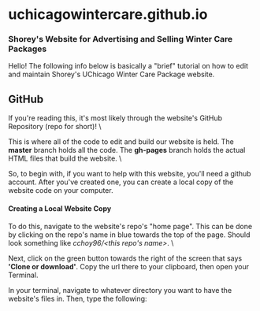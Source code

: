 # uchicagowintercare.github.io
### Shorey's Website for Advertising and Selling Winter Care Packages

Hello! The following info below is basically a "brief" tutorial on how to edit and maintain Shorey's UChicago Winter Care Package website.

## GitHub
If you're reading this, it's most likely through the website's GitHub Repository (repo for short)! \

This is where all of the code to edit and build our website is held. The **master** branch holds all the code. The **gh-pages** branch holds the actual HTML files that build the website. \

So, to begin with, if you want to help with this website, you'll need a github account. After you've created one, you can create a local copy of the website code on your computer.

#### Creating a Local Website Copy
To do this, navigate to the website's repo's "home page". This can be done by clicking on the repo's name in blue towards the top of the page. Should look something like *cchoy96/<this repo's name>*. \

Next, click on the green button towards the right of the screen that says **'Clone or download'**. Copy the url there to your clipboard, then open your Terminal.

In your terminal, navigate to whatever directory you want to have the website's files in. Then, type the following:
```

